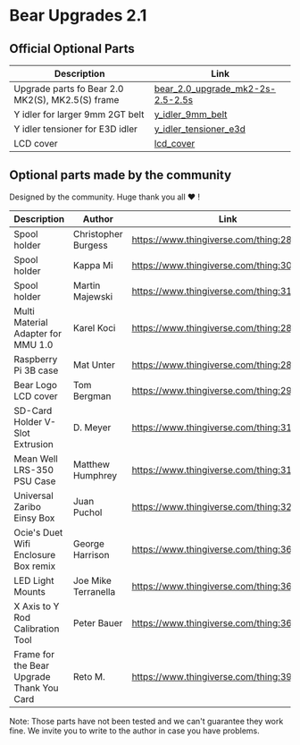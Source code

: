 # Bear Upgrades 2.1



## Official Optional Parts

| Description | Link |
|-------------|------|
| Upgrade parts fo Bear 2.0 MK2(S), MK2.5(S) frame | [bear_2.0_upgrade_mk2-2s-2.5-2.5s](./bear_2.0_upgrade_mk2-2s-2.5-2.5s) |
| Y idler for larger 9mm 2GT belt | [y_idler_9mm_belt](y_idler_9mm_belt) |
| Y idler tensioner for E3D idler | [y_idler_tensioner_e3d](y_idler_tensioner_e3d) |
| LCD cover | [lcd_cover](lcd_cover) |



## Optional parts made by the community

Designed by the community. Huge thank you all :heart: !

| Description | Author | Link |
|-------------|--------|------|
| Spool holder | Christopher Burgess | https://www.thingiverse.com/thing:2846383 |
| Spool holder | Kappa Mi | https://www.thingiverse.com/thing:3068093 |
| Spool holder | Martin Majewski | https://www.thingiverse.com/thing:3142106 |
| Multi Material Adapter for MMU 1.0 | Karel Koci | https://www.thingiverse.com/thing:2831583 |
| Raspberry Pi 3B case | Mat Unter | https://www.thingiverse.com/thing:2869086 |
| Bear Logo LCD cover | Tom Bergman | https://www.thingiverse.com/thing:2941711 |
| SD-Card Holder V-Slot Extrusion | D. Meyer | https://www.thingiverse.com/thing:3198211 |
| Mean Well LRS-350 PSU Case | Matthew Humphrey | https://www.thingiverse.com/thing:3180564 |
| Universal Zaribo Einsy Box | Juan Puchol | https://www.thingiverse.com/thing:3239428/ |
| Ocie's Duet Wifi Enclosure Box remix | George Harrison | https://www.thingiverse.com/thing:3642653 |
| LED Light Mounts | Joe Mike Terranella | https://www.thingiverse.com/thing:3619763 |
| X Axis to Y Rod Calibration Tool | Peter Bauer | https://www.thingiverse.com/thing:3645355 |
| Frame for the Bear Upgrade Thank You Card | Reto M. | https://www.thingiverse.com/thing:3968447 |

Note: Those parts have not been tested and we can't guarantee they work fine. We invite you to write to the author in case you have problems.

